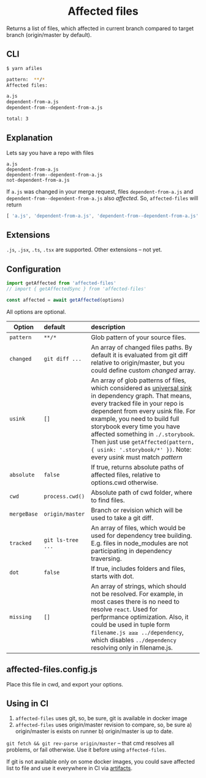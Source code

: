 <h1 align="center">Affected files</h1>

Returns a list of files, which affected in current branch compared to target branch (origin/master by default).

## CLI

```sh
$ yarn afiles

pattern:  **/*
Affected files:

a.js
dependent-from-a.js
dependent-from--dependent-from-a.js

total: 3
```

## Explanation

Lets say you have a repo with files

```
a.js
dependent-from-a.js
dependent-from--dependent-from-a.js
not-dependent-from-a.js
```

If `a.js` was changed in your merge request, files `dependent-from-a.js` and `dependent-from--dependent-from-a.js` also _affected_. So, `affected-files` will return

```js
[ 'a.js', 'dependent-from-a.js', 'dependent-from--dependent-from-a.js' ]
```

## Extensions

`.js`, `.jsx`, `.ts`, `.tsx` are supported. Other extensions – not yet.

## Configuration

```js
import getAffected from 'affected-files'
// import { getAffectedSync } from 'affected-files'

const affected = await getAffected(options)
```

All options are optional.

| Option        | default           | description  |
| ------------- |:------------- |:----- |
| `pattern`      | `**/*` | Glob pattern of your source files. |
| `changed` | `git diff ...` | An array of changed files paths. By default it is evaluated from git diff relative to origin/master, but you could define custom _changed_ array. |
| `usink` | `[]` | An array of glob patterns of files, which considered as [universal sink](https://en.wikipedia.org/wiki/Universal_vertex) in dependency graph. That means, every tracked file in your repo is dependent from every usink file. For example, you need to build full storybook every time you have affected something in `./.storybook`. Then just use `getAffected(pattern, { usink: '.storybook/*' })`. Note: every _usink_ must match _pattern_ |
| `absolute` | `false` | If true, returns absolute paths of affected files, relative to options.cwd otherwise. |
| `cwd` | `process.cwd()` | Absolute path of cwd folder, where to find files. |
| `mergeBase` | `origin/master` | Branch or revision which will be used to take a git diff. |
| `tracked` | `git ls-tree ...` | An array of files, which would be used for dependency tree building. E.g. files in node_modules are not participating in dependency traversing. |
| `dot` | `false` | If true, includes folders and files, starts with dot. |
| `missing` | `[]` | An array of strings, which should not be resolved. For example, in most cases there is no need to resolve `react`. Used for perfprmance optimization. Also, it could be used in tuple form `filename.js ≥≥≥ ../dependency`, which disables `../dependency` resolving only in filename.js. |

## affected-files.config.js

Place this file in cwd, and export your options.

## Using in CI

1. `affected-files` uses git, so, be sure, git is available in docker image
2. `affected-files` uses origin/master revision to compare, so, be sure a) origin/master is exists on runner b) origin/master is up to date.

`git fetch && git rev-parse origin/master` – that cmd resolves all problems, or fail otherwise. Use it before using `affected-files`.

If git is not available only on some docker images, you could save affected list to file and use it everywhere in CI via [artifacts](https://docs.gitlab.com/ee/user/project/pipelines/job_artifacts.html).

